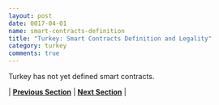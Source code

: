 ```yaml
---
layout: post
date: 0017-04-01
name: smart-contracts-definition
title: "Turkey: Smart Contracts Definition and Legality"
category: turkey
comments: true
---
```


Turkey has not yet defined smart contracts. 


| **[Previous Section]( https://neo-project.github.io/global-blockchain-compliance-hub//turkey/turkey-final-liability.html)** | **[Next Section]( https://neo-project.github.io/global-blockchain-compliance-hub//turkey/turkey-dispute-resolution.html)** |
